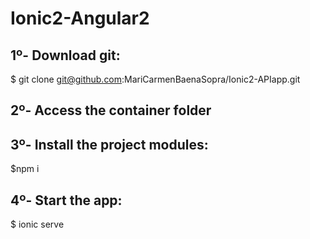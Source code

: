 # Ionic2-Angular2

## 1º- Download git:
  $ git clone git@github.com:MariCarmenBaenaSopra/Ionic2-APIapp.git

## 2º- Access the container folder
## 3º- Install the project modules:
  $npm i

## 4º- Start the app:
  $ ionic serve
